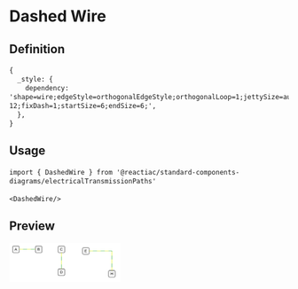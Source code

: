 # Dashed Wire

## Definition

```
{
  _style: { 
    dependency: 'shape=wire;edgeStyle=orthogonalEdgeStyle;orthogonalLoop=1;jettySize=auto;html=1;sourcePerimeterSpacing=0;targetPerimeterSpacing=0;endArrow=none;curved=0;rounded=0;strokeColor=#009900;dashed=1;fillColor=#ffff00;dashPattern=12 12;fixDash=1;startSize=6;endSize=6;',
  },
}
```

## Usage

```
import { DashedWire } from '@reactiac/standard-components-diagrams/electricalTransmissionPaths'

<DashedWire/>
```

## Preview

<img src="./dashed-wire.png" width="200"/>
